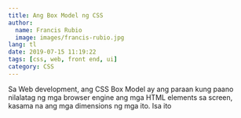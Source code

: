 ```yaml
---
title: Ang Box Model ng CSS
author:
  name: Francis Rubio
  image: images/francis-rubio.jpg
lang: tl
date: 2019-07-15 11:19:22
tags: [css, web, front end, ui]
category: CSS
---
```


<!-- more -->

Sa Web development, ang CSS Box Model ay ang paraan kung paano nilalatag ng mga browser engine ang mga HTML elements sa screen, kasama na ang mga dimensions ng mga ito. Isa ito 